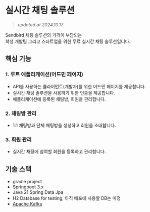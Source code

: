 # 실시간 채팅 솔루션
> _updated at 2024.10.17_

Sendbird 채팅 솔루션의 가격이 부담되는<br/>
학생 개발팀 그리고 스타트업을 위한 무료 실시간 채팅 솔루션입니다.


## 핵심 기능
### 1. 루트 애플리케이션(어드민 페이지)
- API를 사용하는 클라이언트(개발자)를 위한 어드민 페이지를 제공합니다.
- 실시간 채팅 솔루션을 사용하기 위한 인증을 제공합니다.
- 애플리케이션에 등록된 채팅방, 회원을 관리합니다.

### 2. 채팅방 관리
- 1:1 채팅방과 단체 채팅방을 생성하고 회원을 초대합니다.

### 3. 회원 관리
- 실시간 채팅에 참여할 회원을 등록하고 관리합니다.

## 기술 스택
- gradle project
- Springboot 3.x
- Java 21
  Spring Data Jpa
- H2 Database for testing, 아직 배포에 사용할 DB는 미정
- [Apache Kafka](https://kafka.apache.org/)
